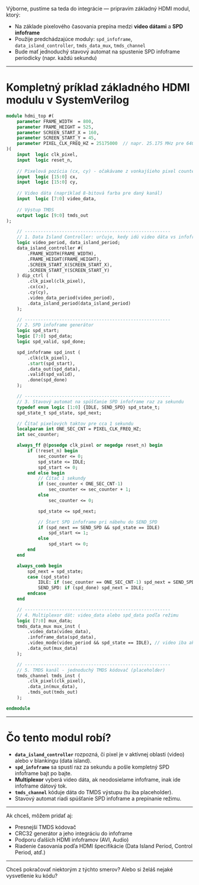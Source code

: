 Výborne, pustíme sa teda do integrácie — pripravím základný HDMI modul, ktorý:

* Na základe pixelového časovania prepína medzi **video dátami** a **SPD infoframe**
* Použije predchádzajúce moduly: `spd_infoframe`, `data_island_controller`, `tmds_data_mux`, `tmds_channel`
* Bude mať jednoduchý stavový automat na spustenie SPD infoframe periodicky (napr. každú sekundu)

---

# Kompletný príklad základného HDMI modulu v SystemVerilog

```systemverilog
module hdmi_top #(
    parameter FRAME_WIDTH  = 800,
    parameter FRAME_HEIGHT = 525,
    parameter SCREEN_START_X = 160,
    parameter SCREEN_START_Y = 45,
    parameter PIXEL_CLK_FREQ_HZ = 25175000  // napr. 25.175 MHz pre 640x480 @60Hz
)(
    input  logic clk_pixel,
    input  logic reset_n,
    
    // Pixelová pozícia (cx, cy) - očakávame z vonkajšieho pixel countera
    input  logic [15:0] cx,
    input  logic [15:0] cy,
    
    // Video dáta (napríklad 8-bitová farba pre daný kanál)
    input  logic [7:0] video_data,
    
    // Výstup TMDS
    output logic [9:0] tmds_out
);

    // -------------------------------------------------------
    // 1. Data Island Controller: určuje, kedy idú video dáta vs infoframe
    logic video_period, data_island_period;
    data_island_controller #(
        .FRAME_WIDTH(FRAME_WIDTH),
        .FRAME_HEIGHT(FRAME_HEIGHT),
        .SCREEN_START_X(SCREEN_START_X),
        .SCREEN_START_Y(SCREEN_START_Y)
    ) dip_ctrl (
        .clk_pixel(clk_pixel),
        .cx(cx),
        .cy(cy),
        .video_data_period(video_period),
        .data_island_period(data_island_period)
    );

    // -------------------------------------------------------
    // 2. SPD infoframe generátor
    logic spd_start;
    logic [7:0] spd_data;
    logic spd_valid, spd_done;

    spd_infoframe spd_inst (
        .clk(clk_pixel),
        .start(spd_start),
        .data_out(spd_data),
        .valid(spd_valid),
        .done(spd_done)
    );

    // -------------------------------------------------------
    // 3. Stavový automat na spúšťanie SPD infoframe raz za sekundu
    typedef enum logic [1:0] {IDLE, SEND_SPD} spd_state_t;
    spd_state_t spd_state, spd_next;

    // Čítač pixelových taktov pre cca 1 sekundu
    localparam int ONE_SEC_CNT = PIXEL_CLK_FREQ_HZ;
    int sec_counter;

    always_ff @(posedge clk_pixel or negedge reset_n) begin
        if (!reset_n) begin
            sec_counter <= 0;
            spd_state <= IDLE;
            spd_start <= 0;
        end else begin
            // Čítač 1 sekundy
            if (sec_counter < ONE_SEC_CNT-1)
                sec_counter <= sec_counter + 1;
            else
                sec_counter <= 0;

            spd_state <= spd_next;

            // Štart SPD infoframe pri nábehu do SEND_SPD
            if (spd_next == SEND_SPD && spd_state == IDLE)
                spd_start <= 1;
            else
                spd_start <= 0;
        end
    end

    always_comb begin
        spd_next = spd_state;
        case (spd_state)
            IDLE: if (sec_counter == ONE_SEC_CNT-1) spd_next = SEND_SPD;
            SEND_SPD: if (spd_done) spd_next = IDLE;
        endcase
    end

    // -------------------------------------------------------
    // 4. Multiplexor dát: video_data alebo spd_data podľa režimu
    logic [7:0] mux_data;
    tmds_data_mux mux_inst (
        .video_data(video_data),
        .infoframe_data(spd_data),
        .video_mode(video_period && spd_state == IDLE), // video iba ak nie sme v SPD
        .data_out(mux_data)
    );

    // -------------------------------------------------------
    // 5. TMDS kanál - jednoduchý TMDS kódovač (placeholder)
    tmds_channel tmds_inst (
        .clk_pixel(clk_pixel),
        .data_in(mux_data),
        .tmds_out(tmds_out)
    );

endmodule
```

---

# Čo tento modul robí?

* **`data_island_controller`** rozpozná, či pixel je v aktívnej oblasti (video) alebo v blankingu (data island).
* **`spd_infoframe`** sa spustí raz za sekundu a pošle kompletný SPD infoframe bajt po bajte.
* **Multiplexor** vyberá video dáta, ak neodosielame infoframe, inak ide infoframe dátový tok.
* **`tmds_channel`** kóduje dáta do TMDS výstupu (tu iba placeholder).
* Stavový automat riadi spúšťanie SPD infoframe a prepínanie režimu.

---

Ak chceš, môžem pridať aj:

* Presnejší TMDS kódovač
* CRC32 generátor a jeho integráciu do infoframe
* Podporu ďalších HDMI infoframov (AVI, Audio)
* Riadenie časovania podľa HDMI špecifikácie (Data Island Period, Control Period, atď.)

---

Chceš pokračovať niektorým z týchto smerov? Alebo si želáš nejaké vysvetlenie ku kódu?
